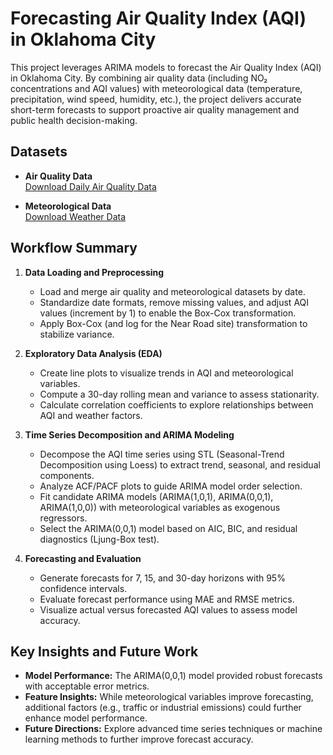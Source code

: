# Forecasting Air Quality Index (AQI) in Oklahoma City

This project leverages ARIMA models to forecast the Air Quality Index (AQI) in Oklahoma City. By combining air quality data (including NO₂ concentrations and AQI values) with meteorological data (temperature, precipitation, wind speed, humidity, etc.), the project delivers accurate short-term forecasts to support proactive air quality management and public health decision-making.

## Datasets

- **Air Quality Data**  
  [Download Daily Air Quality Data](https://www.epa.gov/outdoor-air-quality-data/download-daily-data)

- **Meteorological Data**  
  [Download Weather Data](https://www.visualcrossing.com/weather/weather-data-services)

## Workflow Summary

1. **Data Loading and Preprocessing**
   - Load and merge air quality and meteorological datasets by date.
   - Standardize date formats, remove missing values, and adjust AQI values (increment by 1) to enable the Box-Cox transformation.
   - Apply Box-Cox (and log for the Near Road site) transformation to stabilize variance.

2. **Exploratory Data Analysis (EDA)**
   - Create line plots to visualize trends in AQI and meteorological variables.
   - Compute a 30-day rolling mean and variance to assess stationarity.
   - Calculate correlation coefficients to explore relationships between AQI and weather factors.

3. **Time Series Decomposition and ARIMA Modeling**
   - Decompose the AQI time series using STL (Seasonal-Trend Decomposition using Loess) to extract trend, seasonal, and residual components.
   - Analyze ACF/PACF plots to guide ARIMA model order selection.
   - Fit candidate ARIMA models (ARIMA(1,0,1), ARIMA(0,0,1), ARIMA(1,0,0)) with meteorological variables as exogenous regressors.
   - Select the ARIMA(0,0,1) model based on AIC, BIC, and residual diagnostics (Ljung-Box test).

4. **Forecasting and Evaluation**
   - Generate forecasts for 7, 15, and 30-day horizons with 95% confidence intervals.
   - Evaluate forecast performance using MAE and RMSE metrics.
   - Visualize actual versus forecasted AQI values to assess model accuracy.

## Key Insights and Future Work

- **Model Performance:** The ARIMA(0,0,1) model provided robust forecasts with acceptable error metrics.
- **Feature Insights:** While meteorological variables improve forecasting, additional factors (e.g., traffic or industrial emissions) could further enhance model performance.
- **Future Directions:** Explore advanced time series techniques or machine learning methods to further improve forecast accuracy.

